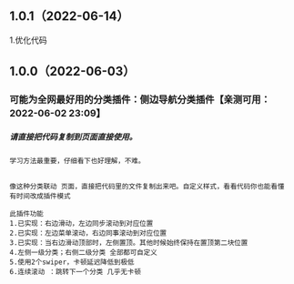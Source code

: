 ## 1.0.1（2022-06-14）
1.优化代码
## 1.0.0（2022-06-03）
### 可能为全网最好用的分类插件：侧边导航分类插件【亲测可用：2022-06-02 23:09】

##### 请直接把代码复制到页面直接使用。
````
学习方法最重要，仔细看下也好理解，不难。


像这种分类联动 页面，直接把代码里的文件复制出来吧。自定义样式，看看代码你也能看懂
有时间改成插件模式

````

````
此插件功能
1.已实现：右边滑动，左边同步滚动到对应位置
2.已实现：左边菜单滚动，右边同事滚动到对应位置
3.已实现：当右边滑动顶部时，左侧置顶。其他时候始终保持在置顶第二块位置
4.左侧一级分类；右侧二级分类 全部都可自定义
5.使用2个swiper，卡顿延迟降低到极低
6.连续滚动 ：跳转下一个分类 几乎无卡顿

````
